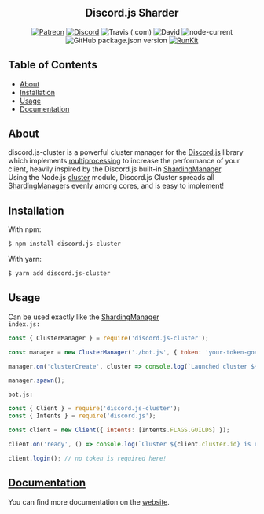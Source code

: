 <h2 align="center">Discord.js Sharder</h2>

<p align="center">
<a href="https://patreon.com/yeen"><img alt="Patreon" src="https://img.shields.io/badge/patreon-donate?color=F77F6F&labelColor=F96854&logo=patreon&logoColor=ffffff"></a>
<a href="https://discord.gg/eazpsZNrRk"><img alt="Discord" src="https://img.shields.io/discord/368557500884189186?color=7389D8&labelColor=6A7EC2&logo=discord&logoColor=ffffff"></a>
<img href="https://www.travis-ci.com/github/MrGriefs/discordjs-sharder" alt="Travis (.com)" src="https://img.shields.io/travis/MrGriefs/discordjs-sharder">
<img href="https://www.npmjs.com/package/discord.js-cluster" alt="David" src="https://img.shields.io/david/MrGriefs/discord.js-cluster">
<img href="https://www.npmjs.com/package/discord.js-cluster" alt="node-current" src="https://img.shields.io/node/v/discord.js-cluster">
<img href="https://www.npmjs.com/package/discord.js-cluster" alt="GitHub package.json version" src="https://img.shields.io/github/package-json/v/MrGriefs/discord.js-cluster">
<a href="https://npm.runkit.com/discord.js-cluster"><img alt="RunKit" src="https://img.shields.io/badge/Run-Kit-red"></a>
</p>

## Table of Contents

- [About](#about)
- [Installation](#installation)
- [Usage](#usage)
- [Documentation](#documentation)

## About

discord.js-cluster is a powerful cluster manager for the [Discord.js](https://discord.js.org/) library which implements [multiprocessing](https://en.wikipedia.org/wiki/Multicore_programming) to increase the performance of your client, heavily inspired by the Discord.js built-in [ShardingManager](https://discord.js.org/#/docs/main/stable/class/ShardingManager).  
Using the Node.js [cluster](https://nodejs.org/api/cluster.html) module, Discord.js Cluster spreads all [ShardingManager](https://discord.js.org/#/docs/main/stable/class/ShardingManager)s evenly among cores, and is easy to implement!

## Installation

With npm:  

```bash
$ npm install discord.js-cluster
```

With yarn:  

```bash
$ yarn add discord.js-cluster
```

## Usage

Can be used exactly like the [ShardingManager](https://discord.js.org/#/docs/main/stable/class/ShardingManager)  
`index.js:`

```javascript
const { ClusterManager } = require('discord.js-cluster');

const manager = new ClusterManager('./bot.js', { token: 'your-token-goes-here' });

manager.on('clusterCreate', cluster => console.log(`Launched cluster ${cluster.id}`));

manager.spawn();
```

`bot.js:`

```javascript
const { Client } = require('discord.js-cluster');
const { Intents } = require('discord.js');

const client = new Client({ intents: [Intents.FLAGS.GUILDS] });

client.on('ready', () => console.log(`Cluster ${client.cluster.id} is ready!`));

client.login(); // no token is required here!
```

## <a id="documentation"></a> [Documentation](https://mrgriefs.github.io/discord.js-cluster)

You can find more documentation on the [website](https://mrgriefs.github.io/discord.js-cluster).
